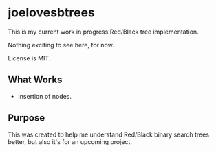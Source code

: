 # joelovesbtrees

This is my current work in progress Red/Black tree implementation.

Nothing exciting to see here, for now.

License is MIT.

## What Works

- Insertion of nodes.

## Purpose

This was created to help me understand Red/Black binary search trees better,
but also it's for an upcoming project.
